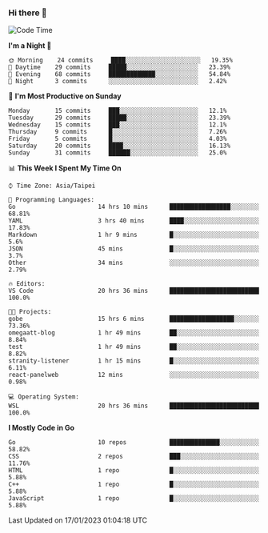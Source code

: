 ### Hi there 👋

<!--START_SECTION:waka-->
![Code Time](http://img.shields.io/badge/Code%20Time-756%20hrs%2044%20mins-blue)

**I'm a Night 🦉** 

```text
🌞 Morning    24 commits     ████░░░░░░░░░░░░░░░░░░░░░   19.35% 
🌆 Daytime    29 commits     █████░░░░░░░░░░░░░░░░░░░░   23.39% 
🌃 Evening    68 commits     █████████████░░░░░░░░░░░░   54.84% 
🌙 Night      3 commits      ░░░░░░░░░░░░░░░░░░░░░░░░░   2.42%

```
📅 **I'm Most Productive on Sunday** 

```text
Monday       15 commits     ███░░░░░░░░░░░░░░░░░░░░░░   12.1% 
Tuesday      29 commits     █████░░░░░░░░░░░░░░░░░░░░   23.39% 
Wednesday    15 commits     ███░░░░░░░░░░░░░░░░░░░░░░   12.1% 
Thursday     9 commits      █░░░░░░░░░░░░░░░░░░░░░░░░   7.26% 
Friday       5 commits      █░░░░░░░░░░░░░░░░░░░░░░░░   4.03% 
Saturday     20 commits     ████░░░░░░░░░░░░░░░░░░░░░   16.13% 
Sunday       31 commits     ██████░░░░░░░░░░░░░░░░░░░   25.0%

```


📊 **This Week I Spent My Time On** 

```text
⌚︎ Time Zone: Asia/Taipei

💬 Programming Languages: 
Go                       14 hrs 10 mins      █████████████████░░░░░░░░   68.81% 
YAML                     3 hrs 40 mins       ████░░░░░░░░░░░░░░░░░░░░░   17.83% 
Markdown                 1 hr 9 mins         █░░░░░░░░░░░░░░░░░░░░░░░░   5.6% 
JSON                     45 mins             █░░░░░░░░░░░░░░░░░░░░░░░░   3.7% 
Other                    34 mins             ░░░░░░░░░░░░░░░░░░░░░░░░░   2.79%

🔥 Editors: 
VS Code                  20 hrs 36 mins      █████████████████████████   100.0%

🐱‍💻 Projects: 
gobe                     15 hrs 6 mins       ██████████████████░░░░░░░   73.36% 
omegaatt-blog            1 hr 49 mins        ██░░░░░░░░░░░░░░░░░░░░░░░   8.84% 
test                     1 hr 49 mins        ██░░░░░░░░░░░░░░░░░░░░░░░   8.82% 
stranity-listener        1 hr 15 mins        █░░░░░░░░░░░░░░░░░░░░░░░░   6.11% 
react-panelweb           12 mins             ░░░░░░░░░░░░░░░░░░░░░░░░░   0.98%

💻 Operating System: 
WSL                      20 hrs 36 mins      █████████████████████████   100.0%

```

**I Mostly Code in Go** 

```text
Go                       10 repos            ██████████████░░░░░░░░░░░   58.82% 
CSS                      2 repos             ███░░░░░░░░░░░░░░░░░░░░░░   11.76% 
HTML                     1 repo              █░░░░░░░░░░░░░░░░░░░░░░░░   5.88% 
C++                      1 repo              █░░░░░░░░░░░░░░░░░░░░░░░░   5.88% 
JavaScript               1 repo              █░░░░░░░░░░░░░░░░░░░░░░░░   5.88%

```



 Last Updated on 17/01/2023 01:04:18 UTC
<!--END_SECTION:waka-->

<!--
**omegaatt36/omegaatt36** is a ✨ _special_ ✨ repository because its `README.md` (this file) appears on your GitHub profile.

Here are some ideas to get you started:

- 🔭 I’m currently working on ...
- 🌱 I’m currently learning ...
- 👯 I’m looking to collaborate on ...
- 🤔 I’m looking for help with ...
- 💬 Ask me about ...
- 📫 How to reach me: ...
- 😄 Pronouns: ...
- ⚡ Fun fact: ...
-->
